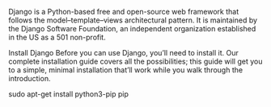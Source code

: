 Django is a Python-based free and open-source web framework that follows the model–template–views architectural pattern. It is maintained by the Django Software Foundation, an independent organization established in the US as a 501 non-profit. 


Install Django
Before you can use Django, you’ll need to install it. Our complete installation guide covers all the possibilities; this guide will get you to a simple, minimal installation that’ll work while you walk through the introduction.


sudo apt-get install python3-pip
pip
